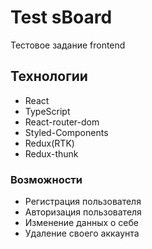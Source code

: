 # Test sBoard

Тестовое задание frontend

## Технологии

- React
- TypeScript
- React-router-dom
- Styled-Components
- Redux(RTK)
- Redux-thunk

### Возможности

- Регистрация пользователя
- Авторизация пользователя
- Изменение данных о себе
- Удаление своего аккаунта

